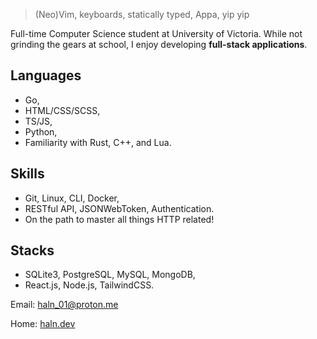> (Neo)Vim, keyboards, statically typed, Appa, yip yip

Full-time Computer Science student at University of Victoria. While
not grinding the gears at school, I enjoy developing **full-stack applications**.

## Languages
- Go,
- HTML/CSS/SCSS,
- TS/JS,
- Python,
- Familiarity with Rust, C++, and Lua.

## Skills
- Git, Linux, CLI, Docker,
- RESTful API, JSONWebToken, Authentication.
- On the path to master all things HTTP related!

## Stacks
- SQLite3, PostgreSQL, MySQL, MongoDB,
- React.js, Node.js, TailwindCSS.

Email: <a href="mailto:haln_01@proton.me" target="_blank">haln_01@proton.me</a>

Home: <a href="https://haln.dev">haln.dev</a>

